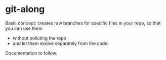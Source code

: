 # git-along

Basic concept: creates raw branches for specific files in your repo, so that you can use them
* without polluting the repo
* and let them evolve separately from the code.

Documentation to follow.
